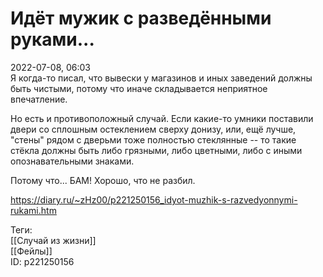 Идёт мужик с разведёнными руками...
====================================

   
 2022-07-08, 06:03   
  Я когда-то писал, что вывески у магазинов и иных заведений должны быть чистыми, потому что иначе складывается неприятное впечатление.   
   
 Но есть и противоположный случай. Если какие-то умники поставили двери со сплошным остеклением сверху донизу, или, ещё лучше, "стены" рядом с дверьми тоже полностью стеклянные -- то такие стёкла должны быть либо грязными, либо цветными, либо с иными опознавательными знаками.   
   
 Потому что... БАМ! Хорошо, что не разбил.   
    
 <https://diary.ru/~zHz00/p221250156_idyot-muzhik-s-razvedyonnymi-rukami.htm>   
   
 Теги:   
 [[Случай из жизни]]   
 [[Фейлы]]   
 ID: p221250156